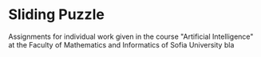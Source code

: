 # Sliding Puzzle

Assignments for individual work given in the course "Artificial Intelligence" at the Faculty of Mathematics and Informatics of Sofia University bla

